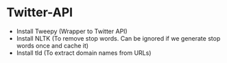 # Twitter-API 

- Install Tweepy (Wrapper to Twitter API)
- Install NLTK (To remove stop words. Can be ignored if we generate stop words once and cache it)
- Install tld (To extract domain names from URLs)
